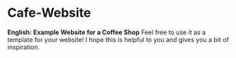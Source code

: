 # Cafe-Website
<b>English: Example Website for a Coffee Shop</b>
Feel free to use it as a template for your website! I hope this is helpful to you and gives you a bit of inspiration.
